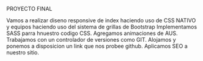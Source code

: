 PROYECTO FINAL

Vamos a realizar diseno responsive de index haciendo uso de CSS NATIVO y equipos haciendo uso del sistema de grillas de Bootstrap
Implementamos SASS parra hnuestro codigo CSS.
Agregamos animaciones de AUS.
Trabajamos con un controlador de versiones como GIT.
Alojamos y ponemos a disposicion un link que nos probee github.
Aplicamos SEO a nuestro sitio.